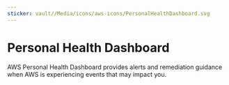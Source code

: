 ```yaml
---
sticker: vault//Media/icons/aws-icons/PersonalHealthDashboard.svg
---
```

# Personal Health Dashboard
AWS Personal Health Dashboard provides alerts and remediation guidance when AWS is experiencing events that may impact you.
